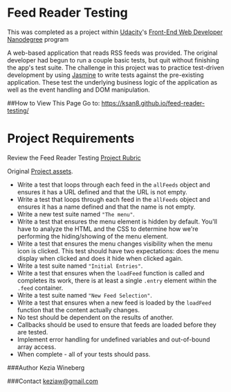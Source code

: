 # Feed Reader Testing
This was completed as a project within <a href="https://www.udacity.com/">Udacity</a>'s <a href="https://www.udacity.com/course/front-end-web-developer-nanodegree--nd001?v=fe1">Front-End Web Developer Nanodegree</a> program

A web-based application that reads RSS feeds was provided. The original developer had begun to run a couple basic tests, but quit without finishing the app's test suite. The challenge in this project was to practice test-driven development by using [Jasmine](http://jasmine.github.io/) to write tests against the pre-existing application. These test the underlying business logic of the application as well as the event handling and DOM manipulation.

##How to View This Page
Go to: https://ksan8.github.io/feed-reader-testing/

# Project Requirements

Review the Feed Reader Testing [Project Rubric](https://review.udacity.com/#!/projects/3442558598/rubric)

Original [Project assets](http://github.com/udacity/frontend-nanodegree-feedreader).

* Write a test that loops through each feed in the `allFeeds` object and ensures it has a URL defined and that the URL is not empty.
* Write a test that loops through each feed in the `allFeeds` object and ensures it has a name defined and that the name is not empty.
* Write a new test suite named `"The menu"`.
* Write a test that ensures the menu element is hidden by default. You'll have to analyze the HTML and the CSS to determine how we're performing the hiding/showing of the menu element.
* Write a test that ensures the menu changes visibility when the menu icon is clicked. This test should have two expectations: does the menu display when clicked and does it hide when clicked again.
* Write a test suite named `"Initial Entries"`.
* Write a test that ensures when the `loadFeed` function is called and completes its work, there is at least a single `.entry` element within the `.feed` container.
* Write a test suite named `"New Feed Selection"`.
* Write a test that ensures when a new feed is loaded by the `loadFeed` function that the content actually changes.
* No test should be dependent on the results of another.
* Callbacks should be used to ensure that feeds are loaded before they are tested.
* Implement error handling for undefined variables and out-of-bound array access.
* When complete - all of your tests should pass.

###Author
Kezia Wineberg

###Contact
keziaw@gmail.com
